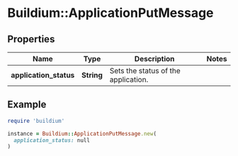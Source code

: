 # Buildium::ApplicationPutMessage

## Properties

| Name | Type | Description | Notes |
| ---- | ---- | ----------- | ----- |
| **application_status** | **String** | Sets the status of the application. |  |

## Example

```ruby
require 'buildium'

instance = Buildium::ApplicationPutMessage.new(
  application_status: null
)
```

